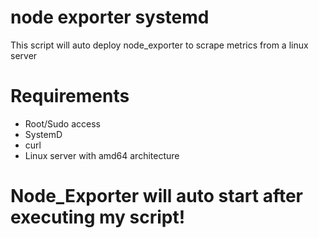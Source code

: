 # node exporter systemd
This script will auto deploy node_exporter to scrape metrics from a linux server
# Requirements
- Root/Sudo access
- SystemD
- curl
- Linux server with amd64 architecture 
# Node_Exporter will auto start after executing my script!

